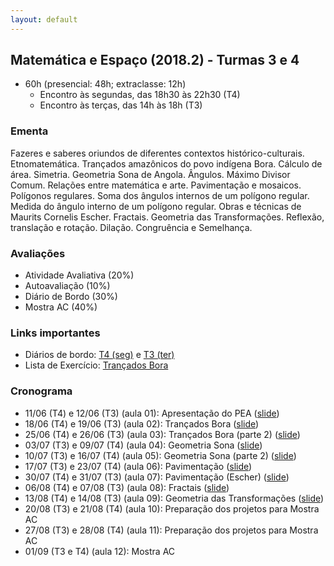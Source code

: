 ```yaml
---
layout: default
---
```


## Matemática e Espaço (2018.2) - Turmas 3 e 4
+ 60h (presencial: 48h; extraclasse: 12h)
  + Encontro às segundas, das 18h30 às 22h30 (T4)
  + Encontro às terças, das 14h às 18h (T3)

### Ementa
Fazeres e saberes oriundos de diferentes contextos histórico-culturais. Etnomatemática. Trançados amazônicos do povo indígena Bora. Cálculo de área. Simetria. Geometria Sona de Angola. Ângulos. Máximo Divisor Comum. Relações entre matemática e arte. Pavimentação e mosaicos. Polígonos regulares. Soma dos ângulos internos de um polígono regular. Medida do ângulo interno de um polígono regular. Obras e técnicas de Maurits Cornelis Escher. Fractais. Geometria das Transformações. Reflexão, translação e rotação. Dilação. Congruência e Semelhança.

### Avaliações
+ Atividade Avaliativa (20%)
+ Autoavaliação (10%)
+ Diário de Bordo (30%)
+ Mostra AC (40%)

### Links importantes
+ Diários de bordo: [T4 (seg)](https://docs.google.com/spreadsheets/d/1bFnRKRkbE44TQTRgdxqkLNxrGOlUUijVSy-07JJZ6Ms/edit?usp=sharing) e [T3 (ter)](https://docs.google.com/spreadsheets/d/1JFv5T_gZCs_wYqYmhdl9hpiooSWTyFVqRBJMPEuye-k/edit?usp=sharing)
+ Lista de Exercício: [Trançados Bora](https://www.dropbox.com/s/5uhw0tvhrv6ywpu/Lista01.pdf?dl=0)

### Cronograma
+ 11/06 (T4) e 12/06 (T3) (aula 01): Apresentação do PEA ([slide](https://www.dropbox.com/s/dw5s1sqxv7bj6gz/aula01-ME.pdf?dl=0))
+ 18/06 (T4) e 19/06 (T3) (aula 02): Trançados Bora ([slide](https://www.dropbox.com/s/xe9y13v5dpcnlxa/aula02-ME.pdf?dl=0))
+ 25/06 (T4) e 26/06 (T3) (aula 03): Trançados Bora (parte 2) ([slide](https://www.dropbox.com/s/prr2nayfuaasyvu/aula03-ME.pdf?dl=0))
+ 03/07 (T3) e 09/07 (T4) (aula 04): Geometria Sona ([slide](https://www.dropbox.com/s/e00l4vhp4vu5ap0/aula04-ME.pdf?dl=0))
+ 10/07 (T3) e 16/07 (T4) (aula 05): Geometria Sona (parte 2) ([slide](https://www.dropbox.com/s/waah3p2ern6kpyy/aula05-ME.pdf?dl=0))
+ 17/07 (T3) e 23/07 (T4) (aula 06): Pavimentação ([slide](https://www.dropbox.com/s/4fmje6f21jipepa/aula06-ME.pdf?dl=0))
+ 30/07 (T4) e 31/07 (T3) (aula 07): Pavimentação (Escher) ([slide](https://www.dropbox.com/s/n8imtcf0ncrg6y4/aula07-ME.pdf?dl=0))
+ 06/08 (T4) e 07/08 (T3) (aula 08): Fractais ([slide](https://www.dropbox.com/s/doewzutz66shuve/aula08-ME.pdf?dl=0))
+ 13/08 (T4) e 14/08 (T3) (aula 09): Geometria das Transformações ([slide](https://www.dropbox.com/s/151osxgvgpqdzav/aula09-ME.pdf?dl=0))
+ 20/08 (T3) e 21/08 (T4) (aula 10): Preparação dos projetos para Mostra AC
+ 27/08 (T3) e 28/08 (T4) (aula 11): Preparação dos projetos para Mostra AC
+ 01/09 (T3 e T4) (aula 12): Mostra AC
